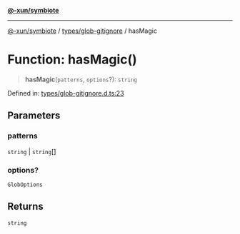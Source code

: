 [**@-xun/symbiote**](../../../README.md)

***

[@-xun/symbiote](../../../README.md) / [types/glob-gitignore](../README.md) / hasMagic

# Function: hasMagic()

> **hasMagic**(`patterns`, `options`?): `string`

Defined in: [types/glob-gitignore.d.ts:23](https://github.com/Xunnamius/symbiote/blob/e2a70374b9e5c61d555e2445ff09c823f586ccb3/types/glob-gitignore.d.ts#L23)

## Parameters

### patterns

`string` | `string`[]

### options?

`GlobOptions`

## Returns

`string`
